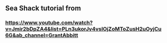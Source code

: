 ## Sea Shack tutorial from 

### https://www.youtube.com/watch?v=Jmir2bDpZA4&list=PLn3ukorJv4vsIOjZoMToZusH2uOyjCu6G&ab_channel=GrantAbbitt